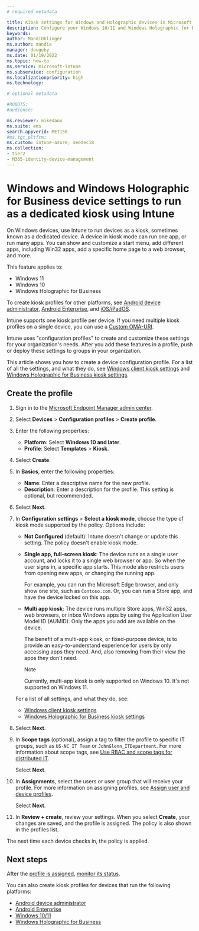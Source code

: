 ```yaml
---
# required metadata

title: Kiosk settings for Windows and Holographic devices in Microsoft Intune
description: Configure your Windows 10/11 and Windows Holographic for Business devices as single-app and multi-app kiosks, customize the start menu, add apps, show the task bar, and configure a web browser in Microsoft Intune.
keywords:
author: MandiOhlinger
ms.author: mandia
manager: dougeby
ms.date: 01/19/2022
ms.topic: how-to
ms.service: microsoft-intune
ms.subservice: configuration
ms.localizationpriority: high
ms.technology:

# optional metadata

#ROBOTS:
#audience:

ms.reviewer: mikedano
ms.suite: ems
search.appverid: MET150
#ms.tgt_pltfrm:
ms.custom: intune-azure; seodec18
ms.collection:
- tier2
- M365-identity-device-management
---
```


# Windows and Windows Holographic for Business device settings to run as a dedicated kiosk using Intune

On Windows devices, use Intune to run devices as a kiosk, sometimes known as a dedicated device. A device in kiosk mode can run one app, or run many apps. You can show and customize a start menu, add different apps, including Win32 apps, add a specific home page to a web browser, and more.

This feature applies to:

- Windows 11
- Windows 10
- Windows Holographic for Business

To create kiosk profiles for other platforms, see [Android device administrator](device-restrictions-android.md#kiosk), [Android Enterprise](device-restrictions-android-for-work.md#device-experience), and [iOS/iPadOS](device-restrictions-ios.md#kiosk).

Intune supports one kiosk profile per device. If you need multiple kiosk profiles on a single device, you can use a [Custom OMA-URI](custom-settings-windows-10.md).

Intune uses "configuration profiles" to create and customize these settings for your organization's needs. After you add these features in a profile, push or deploy these settings to groups in your organization.

This article shows you how to create a device configuration profile. For a list of all the settings, and what they do, see [Windows client kiosk settings](kiosk-settings-windows.md) and [Windows Holographic for Business kiosk settings](kiosk-settings-holographic.md).

## Create the profile

1. Sign in to the [Microsoft Endpoint Manager admin center](https://go.microsoft.com/fwlink/?linkid=2109431).
2. Select **Devices** > **Configuration profiles** > **Create profile**.
3. Enter the following properties:

   - **Platform**: Select **Windows 10 and later**.
   - **Profile**: Select **Templates** > **Kiosk**.

4. Select **Create**.
5. In **Basics**, enter the following properties:

   - **Name**: Enter a descriptive name for the new profile.
   - **Description**: Enter a description for the profile. This setting is optional, but recommended.

6. Select **Next**.
7. In **Configuration settings** > **Select a kiosk mode**, choose the type of kiosk mode supported by the policy. Options include:

    - **Not Configured** (default): Intune doesn't change or update this setting. The policy doesn't enable kiosk mode.
    - **Single app, full-screen kiosk**: The device runs as a single user account, and locks it to a single web browser or app. So when the user signs in, a specific app starts. This mode also restricts users from opening new apps, or changing the running app.

      For example, you can run the Microsoft Edge browser, and only show one site, such as `Contoso.com`. Or, you can run a Store app, and have the device locked on this app.

    - **Multi app kiosk**: The device runs multiple Store apps, Win32 apps, web browsers, or inbox Windows apps by using the Application User Model ID (AUMID). Only the apps you add are available on the device.

        The benefit of a multi-app kiosk, or fixed-purpose device, is to provide an easy-to-understand experience for users by only accessing apps they need. And, also removing from their view the apps they don't need.

        > [!NOTE]
        > Currently, multi-app kiosk is only supported on Windows 10. It's not supported on Windows 11.

    For a list of all settings, and what they do, see:

      - [Windows client kiosk settings](kiosk-settings-windows.md)
      - [Windows Holographic for Business kiosk settings](kiosk-settings-holographic.md)

8. Select **Next**.

9. In **Scope tags** (optional), assign a tag to filter the profile to specific IT groups, such as `US-NC IT Team` or `JohnGlenn_ITDepartment`. For more information about scope tags, see [Use RBAC and scope tags for distributed IT](../fundamentals/scope-tags.md).

    Select **Next**.

10. In **Assignments**, select the users or user group that will receive your profile. For more information on assigning profiles, see [Assign user and device profiles](device-profile-assign.md).

    Select **Next**.

11. In **Review + create**, review your settings. When you select **Create**, your changes are saved, and the profile is assigned. The policy is also shown in the profiles list.

The next time each device checks in, the policy is applied.

## Next steps

After the [profile is assigned](device-profile-assign.md), [monitor its status](device-profile-monitor.md).

You can also create kiosk profiles for devices that run the following platforms:

- [Android device administrator](device-restrictions-android.md#kiosk)
- [Android Enterprise](device-restrictions-android-for-work.md#device-experience)
- [Windows 10/11](kiosk-settings-windows.md)
- [Windows Holographic for Business](kiosk-settings-holographic.md)
